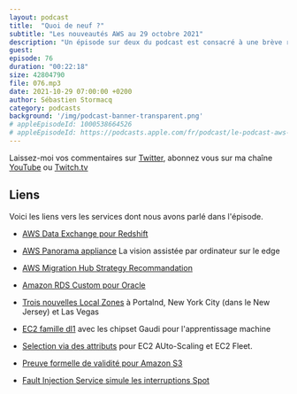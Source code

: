```yaml
---
layout: podcast
title:  "Quoi de neuf ?"
subtitle: "Les nouveautés AWS au 29 octobre 2021"
description: "Un épisode sur deux du podcast est consacré à une brève revue des principales nouveautés AWS.  Cette semaine, nous parlons de preuve formelle de programmes pour S3, de vision assistée par ordinateur, de recommandations automatiques pour vous aider à migrer vos applications, de nouveaux types d'instances pour l'apprentissage machine et de deux nouveautés en matière de base de données, une qui concerne Oracle et l'autre MS SQL Server et Postgres.s"
guest:
episode: 76
duration: "00:22:18"
size: 42804790
file: 076.mp3
date: 2021-10-29 07:00:00 +0200  
author: Sébastien Stormacq
category: podcasts
background: '/img/podcast-banner-transparent.png'
# appleEpisodeId: 1000538664526
# appleEpisodeId: https://podcasts.apple.com/fr/podcast/le-podcast-aws-en-français/id1452118442
---
```


Laissez-moi vos commentaires sur [Twitter](https://twitter.com/sebsto), abonnez vous sur ma chaîne [YouTube](https://www.youtube.com/sebsto) ou [Twitch.tv](https://www.twitch.tv/sebAWS)

## Liens

Voici les liens vers les services dont nous avons parlé dans l'épisode.

- [AWS Data Exchange pour Redshift](https://aws.amazon.com/blogs/aws/new-aws-data-exchange-for-amazon-redshift/)

- [AWS Panorama appliance](https://aws.amazon.com/blogs/aws/computer-vision-at-the-edge-with-aws-panorama/) La vision assistée par ordinateur sur le edge

- [AWS Migration Hub Strategy Recommandation](https://aws.amazon.com/blogs/aws/new-strategy-recommendations-service-helps-streamline-aws-cloud-migration-and-modernization/)

- [Amazon RDS Custom pour Oracle](https://aws.amazon.com/blogs/aws/amazon-rds-custom-for-oracle-new-control-capabilities-in-database-environment/)

- [Trois nouvelles Local Zones](https://aws.amazon.com/blogs/aws/aws-local-zones-are-now-open-in-las-vegas-new-york-city-and-portland/) à Portalnd, New York City (dans le New Jersey) et Las Vegas 

- [EC2 famille dl1](https://aws.amazon.com/blogs/aws/new-ec2-instances-powered-by-gaudi-accelerators-for-training-deep-learning-models/) avec les chipset Gaudi pour l'apprentissage machine 

- [Selection via des attributs](https://aws.amazon.com/blogs/aws/new-attribute-based-instance-type-selection-for-ec2-auto-scaling-and-ec2-fleet/) pour EC2 AUto-Scaling et EC2 Fleet.

- [Preuve formelle de validité pour Amazon S3](https://aws.amazon.com/es/blogs/storage/how-automated-reasoning-helps-us-innovate-at-s3-scale/)

- [Fault Injection Service simule les interruptions Spot](https://aws.amazon.com/about-aws/whats-new/2021/10/aws-fault-injection-simulator-spot-interruptions/?nc1=h_ls)
